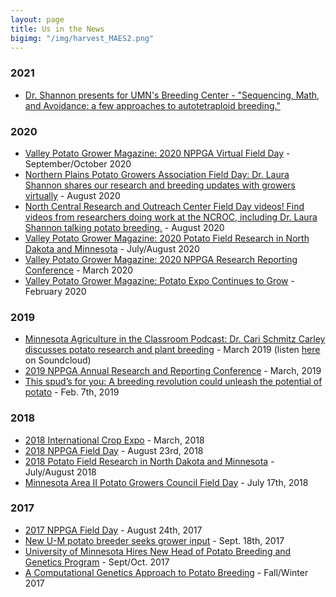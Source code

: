 ```yaml
---
layout: page
title: Us in the News
bigimg: "/img/harvest_MAES2.png"
---
```

### 2021
* [Dr. Shannon presents for UMN's Breeding Center - "Sequencing, Math, and Avoidance: a few approaches to autotetraploid breeding."](https://www.youtube.com/watch?v=w0QL5titNv4)


### 2020
* [Valley Potato Grower Magazine: 2020 NPPGA Virtual Field Day](http://www.valleypotatogrower.com/flipbookSeptOct2020mag/flipbook/?page=24) - September/October 2020
* [Northern Plains Potato Growers Association Field Day: Dr. Laura Shannon shares our research and breeding updates with growers virtually](https://www.youtube.com/watch?v=Fo00-M83g3Q&list=PLnn8HanJ32l48FRx8JYWKRmvQwTes3bFx&index=6&t=0s) - August 2020
* [North Central Research and Outreach Center Field Day videos! Find videos from researchers doing work at the NCROC, including Dr. Laura Shannon talking potato breeding.](https://ncroc.cfans.umn.edu/news-events/virtual-visitors-day) - August 2020
* [Valley Potato Grower Magazine: 2020 Potato Field Research in North Dakota and Minnesota](http://www.valleypotatogrower.com/flipbookJulyAug2020mag/flipbook/?page=18) - July/August 2020
* [Valley Potato Grower Magazine: 2020 NPPGA Research Reporting Conference](http://www.valleypotatogrower.com/flipbookMarch2020mag/flipbook/?page=20) - March 2020
* [Valley Potato Grower Magazine: Potato Expo Continues to Grow](http://www.valleypotatogrower.com/flipbookFeb2020mag/flipbook/?page=2) - February 2020


### 2019
* [Minnesota Agriculture in the Classroom Podcast: Dr. Cari Schmitz Carley discusses potato research and plant breeding](https://minnesota.agclassroom.org/educator/podcast.cfm) - March 2019
    (listen [here](https://soundcloud.com/user-387867245/maitc-march-final]) on Soundcloud)
* [2019 NPPGA Annual Research and Reporting Conference](http://www.valleypotatogrower.com/flipbookMarch2019mag/flipbook/?page=22) - March, 2019
* [This spud’s for you: A breeding revolution could unleash the potential of potato](https://www.sciencemag.org/news/2019/02/spud-s-you-breeding-revolution-could-unleash-potential-potato?r3f_986=https%3A//www.google.com/) - Feb. 7th, 2019


### 2018
* [2018 International Crop Expo](http://www.valleypotatogrower.com/flipbookMarch2018mag/flipbook/?page=10) - March, 2018
* [2018 NPPGA Field Day](http://www.valleypotatogrower.com/flipbookSeptoct2018mag/flipbook/?page=20) - August 23rd, 2018
* [2018 Potato Field Research in North Dakota and Minnesota](http://www.valleypotatogrower.com/flipbookJulyAugust2018Mag/flipbook/?page=10) - July/August 2018
* [Minnesota Area II Potato Growers Council Field Day](http://www.valleypotatogrower.com/flipbookSeptoct2018mag/flipbook/?page=26) - July 17th, 2018

### 2017
* [2017 NPPGA Field Day](http://www.valleypotatogrower.com/flipbookSeptOct2017Mag/flipbook/?page=18) - August 24th, 2017
* [New U-M potato breeder seeks grower input](https://www.farmprogress.com/crops/new-u-m-potato-breeder-seeks-grower-input) - Sept. 18th, 2017
* [University of Minnesota Hires New Head of Potato Breeding and Genetics Program](http://www.valleypotatogrower.com/flipbookSeptOct2017Mag/flipbook/?page=26) - Sept/Oct. 2017
* [A Computational Genetics Approach to Potato Breeding](https://horticulture.umn.edu/sites/horticulture.umn.edu/files/alumninewsletter-fall2017.pdf) - Fall/Winter 2017